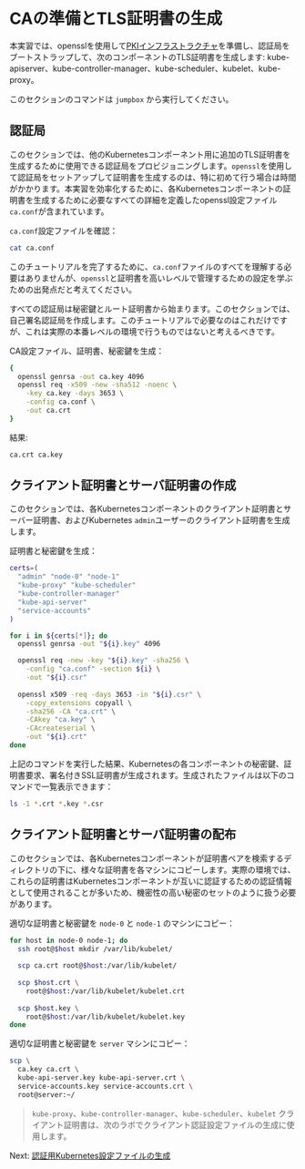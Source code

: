 # CAの準備とTLS証明書の生成

本実習では、opensslを使用して[PKIインフラストラクチャ](https://en.wikipedia.org/wiki/Public_key_infrastructure)を準備し、認証局をブートストラップして、次のコンポーネントのTLS証明書を生成します: kube-apiserver、kube-controller-manager、kube-scheduler、kubelet、kube-proxy。

このセクションのコマンドは `jumpbox` から実行してください。

## 認証局

このセクションでは、他のKubernetesコンポーネント用に追加のTLS証明書を生成するために使用できる認証局をプロビジョニングします。`openssl`を使用して認証局をセットアップして証明書を生成するのは、特に初めて行う場合は時間がかかります。本実習を効率化するために、各Kubernetesコンポーネントの証明書を生成するために必要なすべての詳細を定義したopenssl設定ファイル`ca.conf`が含まれています。

`ca.conf`設定ファイルを確認：

```bash
cat ca.conf
```

このチュートリアルを完了するために、`ca.conf`ファイルのすべてを理解する必要はありませんが、`openssl`と証明書を高いレベルで管理するための設定を学ぶための出発点だと考えてください。

すべての認証局は秘密鍵とルート証明書から始まります。このセクションでは、自己署名認証局を作成します。このチュートリアルで必要なのはこれだけですが、これは実際の本番レベルの環境で行うものではないと考えるべきです。

CA設定ファイル、証明書、秘密鍵を生成：

```bash
{
  openssl genrsa -out ca.key 4096
  openssl req -x509 -new -sha512 -noenc \
    -key ca.key -days 3653 \
    -config ca.conf \
    -out ca.crt
}
```

結果:

```txt
ca.crt ca.key
```

## クライアント証明書とサーバ証明書の作成

このセクションでは、各Kubernetesコンポーネントのクライアント証明書とサーバー証明書、およびKubernetes `admin`ユーザーのクライアント証明書を生成します。

証明書と秘密鍵を生成：

```bash
certs=(
  "admin" "node-0" "node-1"
  "kube-proxy" "kube-scheduler"
  "kube-controller-manager"
  "kube-api-server"
  "service-accounts"
)
```

```bash
for i in ${certs[*]}; do
  openssl genrsa -out "${i}.key" 4096

  openssl req -new -key "${i}.key" -sha256 \
    -config "ca.conf" -section ${i} \
    -out "${i}.csr"
  
  openssl x509 -req -days 3653 -in "${i}.csr" \
    -copy_extensions copyall \
    -sha256 -CA "ca.crt" \
    -CAkey "ca.key" \
    -CAcreateserial \
    -out "${i}.crt"
done
```

上記のコマンドを実行した結果、Kubernetesの各コンポーネントの秘密鍵、証明書要求、署名付きSSL証明書が生成されます。生成されたファイルは以下のコマンドで一覧表示できます：

```bash
ls -1 *.crt *.key *.csr
```

## クライアント証明書とサーバ証明書の配布

このセクションでは、各Kubernetesコンポーネントが証明書ペアを検索するディレクトリの下に、様々な証明書を各マシンにコピーします。実際の環境では、これらの証明書はKubernetesコンポーネントが互いに認証するための認証情報として使用されることが多いため、機密性の高い秘密のセットのように扱う必要があります。

適切な証明書と秘密鍵を `node-0` と `node-1` のマシンにコピー：

```bash
for host in node-0 node-1; do
  ssh root@$host mkdir /var/lib/kubelet/
  
  scp ca.crt root@$host:/var/lib/kubelet/
    
  scp $host.crt \
    root@$host:/var/lib/kubelet/kubelet.crt
    
  scp $host.key \
    root@$host:/var/lib/kubelet/kubelet.key
done
```

適切な証明書と秘密鍵を `server` マシンにコピー：

```bash
scp \
  ca.key ca.crt \
  kube-api-server.key kube-api-server.crt \
  service-accounts.key service-accounts.crt \
  root@server:~/
```

> `kube-proxy`、`kube-controller-manager`、`kube-scheduler`、`kubelet` クライアント証明書は、次のラボでクライアント認証設定ファイルの生成に使用します。

Next: [認証用Kubernetes設定ファイルの生成](05-kubernetes-configuration-files.md)
